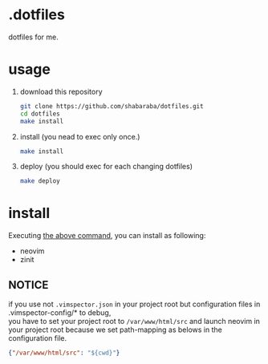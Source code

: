 
# .dotfiles

dotfiles for me.

# usage

1. download this repository  
    ```sh
    git clone https://github.com/shabaraba/dotfiles.git
    cd dotfiles 
    make install
    ```

1. install (you nead to exec only once.)
    ```sh
    make install
    ```

1. deploy (you should exec for each changing dotfiles)
    ```sh
    make deploy
    ```

# install

Executing [the above command](#usage), you can install as following:

- neovim
- zinit

## NOTICE

if you use not `.vimspector.json` in your project root
but configuration files in .vimspector-config/\* to debug,  
you have to set your project root to `/var/www/html/src`
and launch neovim in your project root
because we set path-mapping as belows in the configuration file.

```json
{"/var/www/html/src": "${cwd}"}
```

